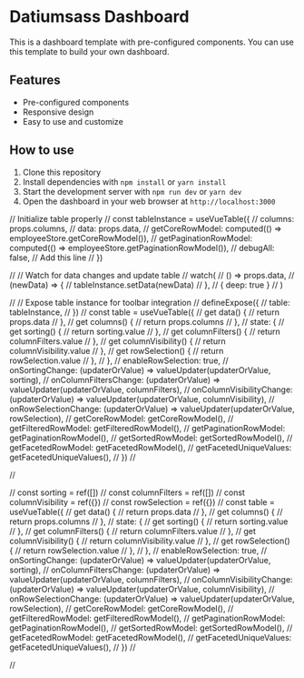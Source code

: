 # Datiumsass Dashboard

This is a dashboard template with pre-configured components. You can use this template to build your own dashboard.

## Features

- Pre-configured components
- Responsive design
- Easy to use and customize

## How to use

1. Clone this repository
2. Install dependencies with `npm install` or `yarn install`
3. Start the development server with `npm run dev` or `yarn dev`
4. Open the dashboard in your web browser at `http://localhost:3000`





// Initialize table properly
// const tableInstance = useVueTable({
//   columns: props.columns,
//   data: props.data,
//   getCoreRowModel: computed(() => employeeStore.getCoreRowModel()),
//   getPaginationRowModel: computed(() => employeeStore.getPaginationRowModel()),
//   debugAll: false, // Add this line
// })

// // Watch for data changes and update table
// watch(
//   () => props.data,
//   (newData) => {
//     tableInstance.setData(newData)
//   },
//   { deep: true }
// )

// // Expose table instance for toolbar integration
// defineExpose({
//   table: tableInstance,
// })
// const table = useVueTable({
//     get data() {
//         return props.data
//     },
//     get columns() {
//         return props.columns
//     },
//     state: {
//         get sorting() {
//             return sorting.value
//         },
//         get columnFilters() {
//             return columnFilters.value
//         },
//         get columnVisibility() {
//             return columnVisibility.value
//         },
//         get rowSelection() {
//             return rowSelection.value
//         },
//     },
//     enableRowSelection: true,
//     onSortingChange: (updaterOrValue) => valueUpdater(updaterOrValue, sorting),
//     onColumnFiltersChange: (updaterOrValue) => valueUpdater(updaterOrValue, columnFilters),
//     onColumnVisibilityChange: (updaterOrValue) => valueUpdater(updaterOrValue, columnVisibility),
//     onRowSelectionChange: (updaterOrValue) => valueUpdater(updaterOrValue, rowSelection),
//     getCoreRowModel: getCoreRowModel(),
//     getFilteredRowModel: getFilteredRowModel(),
//     getPaginationRowModel: getPaginationRowModel(),
//     getSortedRowModel: getSortedRowModel(),
//     getFacetedRowModel: getFacetedRowModel(),
//     getFacetedUniqueValues: getFacetedUniqueValues(),
// })
// </script>

// <template>
//   <div class="w-full">
//     <!-- Table Container -->
//     <div class="rounded-md border bg-card text-card-foreground shadow">
//       <table class="w-full">
//         <thead>
//           <tr>
//             <th v-for="column in tableInstance.getVisibleLeafColumns()" :key="column.id" class="px-4 py-3">
//               <DataTableColumnHeader
//                 v-if="column.getCanSort()"
//                 :column="column"
//                 :title="column.columnDef.header as string"
//               />
//               <span v-else class="flex items-center h-full">{{ column.columnDef.header }}</span>
//             </th>
//           </tr>
//         </thead>
//         <tbody>
//           <tr
//             v-for="row in tableInstance.getRowModel().rows"
//             :key="row.id"
//             class="border-b last:border-b-0 hover:bg-muted/50 transition-colors"
//           >
//             <td
//               v-for="cell in row.getVisibleCells()"
//               :key="cell.id"
//               class="px-4 py-3"
//             >
//               <div v-if="cell.column.id === 'actions'">
//                 <EmployeeDropdownAction :employee="row.original" />
//               </div>
//               <div v-else class="flex items-center">
//                 {{ cell.getValue() }}
//               </div>
//             </td>
//           </tr>
//         </tbody>
//       </table>
//     </div>

//     <!-- Pagination Controls -->
//     <div class="flex items-center justify-between px-4 py-4">
//       <div class="flex items-center space-x-2">
//         <!-- Previous Button -->
//         <button
//           @click="tableInstance.previousPage()"
//           :disabled="!tableInstance.getCanPreviousPage()"
//           class="px-3 py-1 text-sm font-medium text-muted-foreground hover:text-foreground disabled:opacity-50"
//         >
//           Précédent
//         </button>

//         <!-- Page Info -->
//         <span class="text-sm text-muted-foreground">
//           Page {{ tableInstance.getState().pagination.pageIndex + 1 }} sur
//           {{ tableInstance.getPageCount() }}
//         </span>

//         <!-- Next Button -->
//         <button
//           @click="tableInstance.nextPage()"
//           :disabled="!tableInstance.getCanNextPage()"
//           class="px-3 py-1 text-sm font-medium text-muted-foreground hover:text-foreground disabled:opacity-50"
//         >
//           Suivant
//         </button>
//       </div>
//     </div>
//   </div>
// </template>





// const sorting = ref<SortingState>([])
// const columnFilters = ref<ColumnFiltersState>([])
// const columnVisibility = ref<VisibilityState>({})
// const rowSelection = ref({})
// const table = useVueTable({
//     get data() {
//         return props.data
//     },
//     get columns() {
//         return props.columns
//     },
//     state: {
//         get sorting() {
//             return sorting.value
//         },
//         get columnFilters() {
//             return columnFilters.value
//         },
//         get columnVisibility() {
//             return columnVisibility.value
//         },
//         get rowSelection() {
//             return rowSelection.value
//         },
//     },
//     enableRowSelection: true,
//     onSortingChange: (updaterOrValue) => valueUpdater(updaterOrValue, sorting),
//     onColumnFiltersChange: (updaterOrValue) => valueUpdater(updaterOrValue, columnFilters),
//     onColumnVisibilityChange: (updaterOrValue) => valueUpdater(updaterOrValue, columnVisibility),
//     onRowSelectionChange: (updaterOrValue) => valueUpdater(updaterOrValue, rowSelection),
//     getCoreRowModel: getCoreRowModel(),
//     getFilteredRowModel: getFilteredRowModel(),
//     getPaginationRowModel: getPaginationRowModel(),
//     getSortedRowModel: getSortedRowModel(),
//     getFacetedRowModel: getFacetedRowModel(),
//     getFacetedUniqueValues: getFacetedUniqueValues(),
// })
// </script>

// <template>
//     <div>
//         <DataTableToolbar copy-key="name" :table="table" />
//         <Table>
//             <TableHeader>
//                 <TableRow v-for="headerGroup in table.getHeaderGroups()" :key="headerGroup.id">
//                     <TableHead v-for="header in headerGroup.headers" :key="header.id">
//                         <FlexRender
//                             v-if="!header.isPlaceholder"
//                             :render="header.column.columnDef.header"
//                             :props="header.getContext()"
//                         />
//                     </TableHead>
//                 </TableRow>
//             </TableHeader>
//             <TableBody>
//                 <template v-if="table.getRowModel().rows?.length">
//                     <TableRow
//                         v-for="row in table.getRowModel().rows"
//                         :key="row.id"
//                         :data-state="row.getIsSelected() ? 'selected' : undefined">
//                         <TableCell v-for="cell in row.getVisibleCells()" :key="cell.id">
//                             <FlexRender :render="cell.column.columnDef.cell" :props="cell.getContext()" />
//                         </TableCell>
//                     </TableRow>
//                 </template>
//                 <template v-else>
//                     <TableRow>
//                         <TableCell :colspan="columns.length" class="h-24 text-center"> No results. </TableCell>
//                     </TableRow>
//                 </template>
//             </TableBody>
//         </Table>
//     </div>
// </template>


